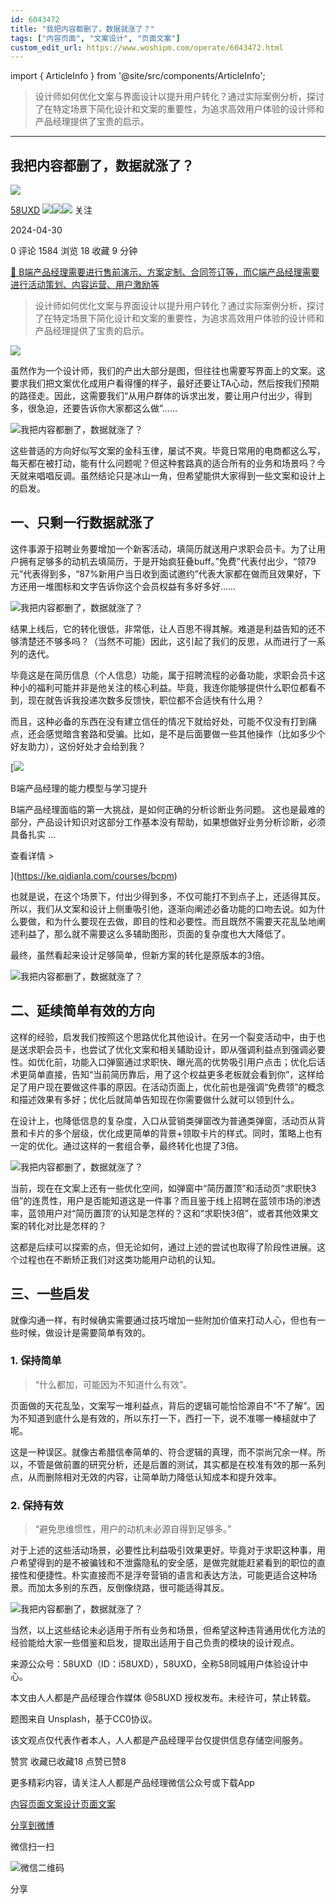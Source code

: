 ```yaml
---
id: 6043472
title: "我把内容都删了，数据就涨了？"
tags: ["内容页面", "文案设计", "页面文案"]
custom_edit_url: https://www.woshipm.com/operate/6043472.html
---
```

import { ArticleInfo } from '@site/src/components/ArticleInfo';

<ArticleInfo
    author="58UXD"
    authorLink="https://www.woshipm.com/u/237551"
    published="2024-04-30"
    views={1584}
    comments={0}
    collects={18}
/>

> 设计师如何优化文案与界面设计以提升用户转化？通过实际案例分析，探讨了在特定场景下简化设计和文案的重要性，为追求高效用户体验的设计师和产品经理提供了宝贵的启示。

---

## 我把内容都删了，数据就涨了？

[![](https://image.woshipm.com/wp-files/2022/07/vFnMPbWaiv3s1inAUJ4g.jpeg!/both/72x72)](https://www.woshipm.com/u/237551)

[58UXD](https://www.woshipm.com/u/237551) ![](https://static.woshipm.com/tag/1122_1@2x.png)![](https://static.woshipm.com/tag/2104_1@2x.png)![](https://static.woshipm.com/tag/2403_1@2x.png) 关注

2024-04-30

0 评论 1584 浏览 18 收藏 9 分钟

[🔗 B端产品经理需要进行售前演示、方案定制、合同签订等，而C端产品经理需要进行活动策划、内容运营、用户激励等](https://ke.qidianla.com/courses/bcpm)

> 设计师如何优化文案与界面设计以提升用户转化？通过实际案例分析，探讨了在特定场景下简化设计和文案的重要性，为追求高效用户体验的设计师和产品经理提供了宝贵的启示。

![](https://image.yunyingpai.com/wp/2024/04/PEow2W9Qc7IEagZkgqr7.jpg)

虽然作为一个设计师，我们的产出大部分是图，但往往也需要写界面上的文案。这要求我们把文案优化成用户看得懂的样子，最好还要让TA心动，然后按我们预期的路径走。因此，这需要我们“从用户群体的诉求出发，要让用户付出少，得到多，很急迫，还要告诉你大家都这么做”……

![我把内容都删了，数据就涨了？](https://image.yunyingpai.com/wp/2024/04/NO5hZGTFHlkKuCoMnLLB.png)

这些普适的方向好似写文案的金科玉律，屡试不爽。毕竟日常用的电商都这么写，每天都在被打动，能有什么问题呢？但这种套路真的适合所有的业务和场景吗？今天就来唱唱反调。虽然结论只是冰山一角，但希望能供大家得到一些文案和设计上的启发。

## 一、只剩一行数据就涨了

这件事源于招聘业务要增加一个新客活动，填简历就送用户求职会员卡。为了让用户拥有足够多的动机去填简历，于是开始疯狂叠buff。”免费”代表付出少，“领79元”代表得到多，“87%新用户当日收到面试邀约”代表大家都在做而且效果好，下方还用一堆图标和文字告诉你这个会员权益有多好多好……

![我把内容都删了，数据就涨了？](https://image.yunyingpai.com/wp/2024/04/bH8ieheiUTxUmdVPKM1R.png)

结果上线后，它的转化很低，非常低，让人百思不得其解。难道是利益告知的还不够清楚还不够多吗？（当然不可能）因此，这引起了我们的反思，从而进行了一系列的迭代。

毕竟这是在简历信息（个人信息）功能，属于招聘流程的必备功能，求职会员卡这种小的福利可能并非是他关注的核心利益。毕竟，我连你能够提供什么职位都看不到，现在就告诉我投递次数多反馈快，职位都不合适快有什么用？

而且，这种必备的东西在没有建立信任的情况下就给好处，可能不仅没有打到痛点，还会感觉暗含套路和受骗。比如，是不是后面要做一些其他操作（比如多少个好友助力），这份好处才会给到我？

[![](https://image.woshipm.com/2023/08/02/1554eea8-30e3-11ee-88e7-00163e0b5ff3.png)

B端产品经理的能力模型与学习提升

B端产品经理面临的第一大挑战，是如何正确的分析诊断业务问题。 这也是最难的部分，产品设计知识对这部分工作基本没有帮助，如果想做好业务分析诊断，必须具备扎实 ...

查看详情 >

](https://ke.qidianla.com/courses/bcpm)

也就是说，在这个场景下，付出少得到多，不仅可能打不到点子上，还适得其反。所以，我们从文案和设计上侧重吸引他，逐渐向阐述必备功能的口吻去说。如为什么要做，和为什么要现在去做，即目的性和必要性。而且既然不需要天花乱坠地阐述利益了，那么就不需要这么多辅助图形，页面的复杂度也大大降低了。

最终，虽然看起来设计足够简单，但新方案的转化是原版本的3倍。

![我把内容都删了，数据就涨了？](https://image.yunyingpai.com/wp/2024/04/pmK1LkDZ2h5c7MFLiwIv.png)

## 二、延续简单有效的方向

这样的经验，启发我们按照这个思路优化其他设计。在另一个裂变活动中，由于也是送求职会员卡，也尝试了优化文案和相关辅助设计，即从强调利益点到强调必要性。如优化前，功能入口弹窗通过求职快、曝光高的优势吸引用户点击；优化后话术更简单直接，告知“当前简历靠后，用了这个权益更多老板就会看到你”，这样给足了用户现在要做这件事的原因。在活动页面上，优化前也是强调“免费领”的概念和描述效果有多好；优化后就简单告知现在你需要做什么就可以领到什么。

在设计上，也降低信息的复杂度，入口从营销类弹窗改为普通类弹窗，活动页从背景和卡片的多个层级，优化成更简单的背景+领取卡片的样式。同时，策略上也有一定的优化。通过这样的一套组合拳，最终转化也提了3倍。

![我把内容都删了，数据就涨了？](https://image.yunyingpai.com/wp/2024/04/SwFZcmn9jLGxr58F81Sh.png)

当前，现在在文案上还有一些优化空间，如弹窗中“简历置顶”和活动页“求职快3倍”的连贯性，用户是否能知道这是一件事？而且鉴于线上招聘在蓝领市场的渗透率，蓝领用户对“简历置顶’的认知是怎样的？这和“求职快3倍”，或者其他效果文案的转化对比是怎样的？

这都是后续可以探索的点，但无论如何，通过上述的尝试也取得了阶段性进展。这个过程也在不断矫正我们对这类功能用户动机的认知。

## 三、一些启发

就像沟通一样，有时候确实需要通过技巧增加一些附加价值来打动人心，但也有一些时候，做设计是需要简单有效的。

### **1\. 保持简单**

> “什么都加，可能因为不知道什么有效”。

页面做的天花乱坠，文案写一堆利益点，背后的逻辑可能恰恰源自不“不了解”。因为不知道到底什么是有效的，所以东打一下，西打一下，说不准哪一棒槌就中了呢。

这是一种误区。就像古希腊信奉简单的、符合逻辑的真理，而不崇尚冗余一样。所以，不管是做前置的研究分析，还是后置的测试，其实都是在校准有效的那一系列点，从而删除相对无效的内容，让简单助力降低认知成本和提升效率。

### **2\. 保持有效**

> “避免思维惯性，用户的动机未必源自得到足够多。”

对于上述的这些活动场景，必要性比利益吸引效果更好。毕竟对于求职这种事，用户希望得到的是不被骗钱和不泄露隐私的安全感，是做完就能赶紧看到的职位的直接性和便捷性。朴实直接而不是浮夸营销的语言和表达方法，可能更适合这种场景。而加太多别的东西，反倒像绕路，很可能适得其反。

![我把内容都删了，数据就涨了？](https://image.yunyingpai.com/wp/2024/04/0ZkcyVfPcA6tazF7NKM9.png)

当然，以上这些结论未必适用于所有业务和场景，但希望这种违背通用优化方法的经验能给大家一些借鉴和启发，提取出适用于自己负责的模块的设计观点。

来源公众号：58UXD（ID：i58UXD），58UXD，全称58同城用户体验设计中心。

本文由人人都是产品经理合作媒体 @58UXD 授权发布。未经许可，禁止转载。

题图来自 Unsplash，基于CC0协议。

该文观点仅代表作者本人，人人都是产品经理平台仅提供信息存储空间服务。

赞赏 收藏已收藏18 点赞已赞8

更多精彩内容，请关注人人都是产品经理微信公众号或下载App

[内容页面](https://www.woshipm.com/tag/%e5%86%85%e5%ae%b9%e9%a1%b5%e9%9d%a2)[文案设计](https://www.woshipm.com/tag/%e6%96%87%e6%a1%88%e8%ae%be%e8%ae%a1)[页面文案](https://www.woshipm.com/tag/%e9%a1%b5%e9%9d%a2%e6%96%87%e6%a1%88)

[分享到微博](https://service.weibo.com/share/share.php?appkey=2775287854&title=我把内容都删了，数据就涨了？&url=https://www.woshipm.com/operate/6043472.html&pic=https://image.yunyingpai.com/wp/2024/04/PEow2W9Qc7IEagZkgqr7.jpg)

微信扫一扫

![微信二维码](https://api.pwmqr.com/qrcode/create/?url=https://www.woshipm.com/operate/6043472.html)

分享